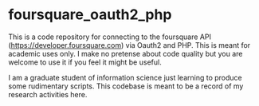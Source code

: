 foursquare_oauth2_php
=====================

This is a code repository for connecting to the foursquare API (https://developer.foursquare.com) via Oauth2 and PHP. This is meant for academic uses only. I make no pretense about code quality but you are welcome to use it if you feel it might be useful.

I am a graduate student of information science just learning to produce some rudimentary scripts. This codebase is meant to be a record of my research activities here.
